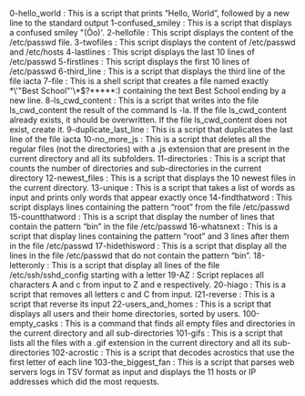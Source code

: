 0-hello_world : This is a script that prints “Hello, World”, followed by a new line to the standard output
1-confused_smiley : This is a script that displays a confused smiley "(Ôo)'.
2-hellofile : This script displays the content of the /etc/passwd file.
3-twofiles : This script displays the content of /etc/passwd and /etc/hosts
4-lastlines : This script displays the last 10 lines of /etc/passwd
5-firstlines : This script displays the first 10 lines of /etc/passwd 
6-third_line : This is a script that displays the third line of the file iacta
7-file : This is a shell script that creates a file named exactly \*\\'"Best School"\'\\*$\?\*\*\*\*\*:) containing the text Best School ending by a new line.
8-ls_cwd_content : This is a script that writes into the file ls_cwd_content the result of the command ls -la. If the file ls_cwd_content already exists, it should be overwritten. If the file ls_cwd_content does not exist, create it.
9-duplicate_last_line : This is a script that duplicates the last line of the file iacta
10-no_more_js : This is a script that deletes all the regular files (not the directories) with a .js extension that are present in the current directory and all its subfolders.
11-directories : This is a script that counts the number of directories and sub-directories in the current directory
12-newest_files : This is a script that displays the 10 newest files in the current directory.
13-unique : This is a script that takes a list of words as input and prints only words that appear exactly once
14-findthatword : This script displays lines containing the pattern “root” from the file /etc/passwd
15-countthatword : This is a script that display the number of lines that contain the pattern “bin” in the file /etc/passwd
16-whatsnext : This is a script that display lines containing the pattern “root” and 3 lines after them in the file /etc/passwd
17-hidethisword : This is a script that display all the lines in the file /etc/passwd that do not contain the pattern “bin”.
18-letteronly : This is a script that display all lines of the file /etc/ssh/sshd_config starting with a letter
19-AZ : Script replaces all characters A and c from input to Z and e respectively.
20-hiago : This is a script that removes all letters c and C from input.
I21-reverse : This is a script that reverse its input
22-users_and_homes : This is a script that displays all users and their home directories, sorted by users.
100-empty_casks : This is a command that finds all empty files and directories in the current directory and all sub-directories
101-gifs : This is a script that lists all the files with a .gif extension in the current directory and all its sub-directories
102-acrostic : This is a script that decodes acrostics that use the first letter of each line
103-the_biggest_fan : This is a script that parses web servers logs in TSV format as input and displays the 11 hosts or IP addresses which did the most requests.
